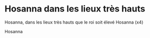 # Hosanna dans les lieux très hauts

Hosanna, 
dans les lieux très hauts 
que le roi soit élevé 
Hosanna (x4)

Hosanna
